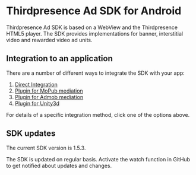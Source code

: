 # Thirdpresence Ad SDK for Android

Thirdpresence Ad SDK is based on a WebView and the Thirdpresence HTML5 player. The SDK provides implementations for banner, interstitial video and rewarded video ad units. 

## Integration to an application

There are a number of different ways to integrate the SDK with your app:

1. [Direct Integration](thirdpresence-ad-sdk#thirdpresence-ad-sdk-for-android)
2. [Plugin for MoPub mediation](thirdpresence-mopub-mediation#thirdpresence-ad-sdk-for-android---mopub-mediation)
3. [Plugin for Admob mediation](thirdpresence-admob-mediation#thirdpresence-ad-sdk-for-android---admob-mediation)
4. [Plugin for Unity3d](thirdpresence-unity-mediation#thirdpresence-ad-sdk-for-android---unity-plugin)

For details of a specific integration method, click one of the options above.

## SDK updates

The current SDK version is 1.5.3.

The SDK is updated on regular basis. Activate the watch function in GitHub to get notified about updates and changes. 
